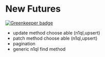 # New Futures

[![Greenkeeper badge](https://badges.greenkeeper.io/direktspeed/feathers-couchbase.svg)](https://greenkeeper.io/)
- update method choose able (n1ql,upsert)
- patch method choose able (n1ql,upsert)
- pagination
- generic n1ql find method
